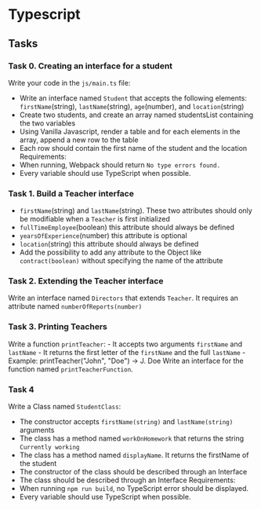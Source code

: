 # Typescript

## Tasks

### Task 0. Creating an interface for a student
Write your code in the `js/main.ts` file:
- Write an interface named `Student` that accepts the following elements: `firstName`(string), `lastName`(string), `age`(number), and `location`(string)
- Create two students, and create an array named studentsList containing the two variables
- Using Vanilla Javascript, render a table and for each elements in the array, append a new row to the table
- Each row should contain the first name of the student and the location
Requirements:
- When running, Webpack should return `No type errors found.`
- Every variable should use TypeScript when possible.

### Task 1. Build a Teacher interface
- `firstName`(string) and `lastName`(string). These two attributes should only be modifiable when a `Teacher` is first initialized
- `fullTimeEmployee`(boolean) this attribute should always be defined
- `yearsOfExperience`(number) this attribute is optional
- `location`(string) this attribute should always be defined
- Add the possibility to add any attribute to the Object like `contract(boolean)` without specifying the name of the attribute

### Task 2.  Extending the Teacher interface
Write an interface named `Directors` that extends `Teacher`. It requires an attribute named `numberOfReports(number)`

### Task 3. Printing Teachers
Write a function `printTeacher`:
	- It accepts two arguments `firstName` and `lastName`
	- It returns the first letter of the `firstName` and the full `lastName`
	- Example: printTeacher("John", "Doe") -> J. Doe
Write an interface for the function named `printTeacherFunction`.

### Task 4
Write a Class named `StudentClass`:
- The constructor accepts `firstName(string)` and `lastName(string)` arguments
- The class has a method named `workOnHomework` that returns the string `Currently working`
- The class has a method named `displayName`. It returns the firstName of the student
- The constructor of the class should be described through an Interface
- The class should be described through an Interface
Requirements:
- When running `npm run build`, no TypeScript error should be displayed.
- Every variable should use TypeScript when possible.
